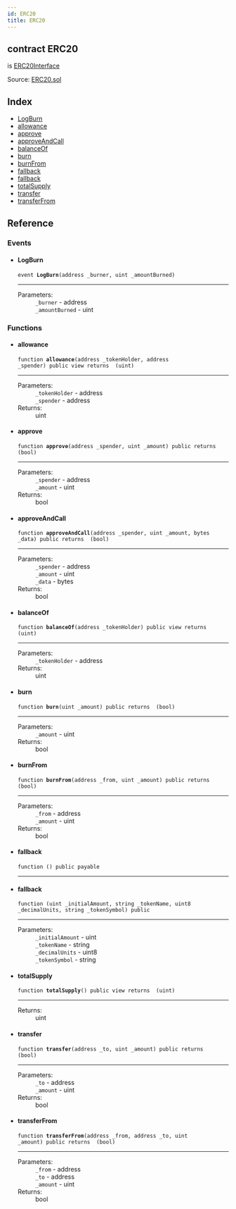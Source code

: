 ```yaml
---
id: ERC20
title: ERC20
---
```


<div class="contract-doc"><div class="contract"><h2 class="contract-header"><span class="contract-kind">contract</span> ERC20</h2><p class="base-contracts"><span>is</span> <a href="interfaces_ERC20Interface.html">ERC20Interface</a></p><div class="source">Source: <a href="git+https://github.com/MyBitFoundation/dapp-payroll/blob/v1.0.0/contracts/ERC20.sol" target="_blank">ERC20.sol</a></div></div><div class="index"><h2>Index</h2><ul><li><a href="ERC20.html#LogBurn">LogBurn</a></li><li><a href="ERC20.html#allowance">allowance</a></li><li><a href="ERC20.html#approve">approve</a></li><li><a href="ERC20.html#approveAndCall">approveAndCall</a></li><li><a href="ERC20.html#balanceOf">balanceOf</a></li><li><a href="ERC20.html#burn">burn</a></li><li><a href="ERC20.html#burnFrom">burnFrom</a></li><li><a href="ERC20.html#">fallback</a></li><li><a href="ERC20.html#">fallback</a></li><li><a href="ERC20.html#totalSupply">totalSupply</a></li><li><a href="ERC20.html#transfer">transfer</a></li><li><a href="ERC20.html#transferFrom">transferFrom</a></li></ul></div><div class="reference"><h2>Reference</h2><div class="events"><h3>Events</h3><ul><li><div class="item event"><span id="LogBurn" class="anchor-marker"></span><h4 class="name">LogBurn</h4><div class="body"><code class="signature">event <strong>LogBurn</strong><span>(address _burner, uint _amountBurned) </span></code><hr/><dl><dt><span class="label-parameters">Parameters:</span></dt><dd><div><code>_burner</code> - address</div><div><code>_amountBurned</code> - uint</div></dd></dl></div></div></li></ul></div><div class="functions"><h3>Functions</h3><ul><li><div class="item function"><span id="allowance" class="anchor-marker"></span><h4 class="name">allowance</h4><div class="body"><code class="signature">function <strong>allowance</strong><span>(address _tokenHolder, address _spender) </span><span>public </span><span>view </span><span>returns  (uint) </span></code><hr/><dl><dt><span class="label-parameters">Parameters:</span></dt><dd><div><code>_tokenHolder</code> - address</div><div><code>_spender</code> - address</div></dd><dt><span class="label-return">Returns:</span></dt><dd>uint</dd></dl></div></div></li><li><div class="item function"><span id="approve" class="anchor-marker"></span><h4 class="name">approve</h4><div class="body"><code class="signature">function <strong>approve</strong><span>(address _spender, uint _amount) </span><span>public </span><span>returns  (bool) </span></code><hr/><dl><dt><span class="label-parameters">Parameters:</span></dt><dd><div><code>_spender</code> - address</div><div><code>_amount</code> - uint</div></dd><dt><span class="label-return">Returns:</span></dt><dd>bool</dd></dl></div></div></li><li><div class="item function"><span id="approveAndCall" class="anchor-marker"></span><h4 class="name">approveAndCall</h4><div class="body"><code class="signature">function <strong>approveAndCall</strong><span>(address _spender, uint _amount, bytes _data) </span><span>public </span><span>returns  (bool) </span></code><hr/><dl><dt><span class="label-parameters">Parameters:</span></dt><dd><div><code>_spender</code> - address</div><div><code>_amount</code> - uint</div><div><code>_data</code> - bytes</div></dd><dt><span class="label-return">Returns:</span></dt><dd>bool</dd></dl></div></div></li><li><div class="item function"><span id="balanceOf" class="anchor-marker"></span><h4 class="name">balanceOf</h4><div class="body"><code class="signature">function <strong>balanceOf</strong><span>(address _tokenHolder) </span><span>public </span><span>view </span><span>returns  (uint) </span></code><hr/><dl><dt><span class="label-parameters">Parameters:</span></dt><dd><div><code>_tokenHolder</code> - address</div></dd><dt><span class="label-return">Returns:</span></dt><dd>uint</dd></dl></div></div></li><li><div class="item function"><span id="burn" class="anchor-marker"></span><h4 class="name">burn</h4><div class="body"><code class="signature">function <strong>burn</strong><span>(uint _amount) </span><span>public </span><span>returns  (bool) </span></code><hr/><dl><dt><span class="label-parameters">Parameters:</span></dt><dd><div><code>_amount</code> - uint</div></dd><dt><span class="label-return">Returns:</span></dt><dd>bool</dd></dl></div></div></li><li><div class="item function"><span id="burnFrom" class="anchor-marker"></span><h4 class="name">burnFrom</h4><div class="body"><code class="signature">function <strong>burnFrom</strong><span>(address _from, uint _amount) </span><span>public </span><span>returns  (bool) </span></code><hr/><dl><dt><span class="label-parameters">Parameters:</span></dt><dd><div><code>_from</code> - address</div><div><code>_amount</code> - uint</div></dd><dt><span class="label-return">Returns:</span></dt><dd>bool</dd></dl></div></div></li><li><div class="item function"><span id="fallback" class="anchor-marker"></span><h4 class="name">fallback</h4><div class="body"><code class="signature">function <strong></strong><span>() </span><span>public </span><span>payable </span></code><hr/></div></div></li><li><div class="item function"><span id="fallback" class="anchor-marker"></span><h4 class="name">fallback</h4><div class="body"><code class="signature">function <strong></strong><span>(uint _initialAmount, string _tokenName, uint8 _decimalUnits, string _tokenSymbol) </span><span>public </span></code><hr/><dl><dt><span class="label-parameters">Parameters:</span></dt><dd><div><code>_initialAmount</code> - uint</div><div><code>_tokenName</code> - string</div><div><code>_decimalUnits</code> - uint8</div><div><code>_tokenSymbol</code> - string</div></dd></dl></div></div></li><li><div class="item function"><span id="totalSupply" class="anchor-marker"></span><h4 class="name">totalSupply</h4><div class="body"><code class="signature">function <strong>totalSupply</strong><span>() </span><span>public </span><span>view </span><span>returns  (uint) </span></code><hr/><dl><dt><span class="label-return">Returns:</span></dt><dd>uint</dd></dl></div></div></li><li><div class="item function"><span id="transfer" class="anchor-marker"></span><h4 class="name">transfer</h4><div class="body"><code class="signature">function <strong>transfer</strong><span>(address _to, uint _amount) </span><span>public </span><span>returns  (bool) </span></code><hr/><dl><dt><span class="label-parameters">Parameters:</span></dt><dd><div><code>_to</code> - address</div><div><code>_amount</code> - uint</div></dd><dt><span class="label-return">Returns:</span></dt><dd>bool</dd></dl></div></div></li><li><div class="item function"><span id="transferFrom" class="anchor-marker"></span><h4 class="name">transferFrom</h4><div class="body"><code class="signature">function <strong>transferFrom</strong><span>(address _from, address _to, uint _amount) </span><span>public </span><span>returns  (bool) </span></code><hr/><dl><dt><span class="label-parameters">Parameters:</span></dt><dd><div><code>_from</code> - address</div><div><code>_to</code> - address</div><div><code>_amount</code> - uint</div></dd><dt><span class="label-return">Returns:</span></dt><dd>bool</dd></dl></div></div></li></ul></div></div></div>
